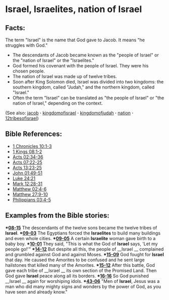# Israel, Israelites, nation of Israel #

## Facts: ##

The term "Israel" is the name that God gave to Jacob. It means "he struggles with God."

* The descendants of Jacob became known as the "people of Israel"  or the "nation of Israel" or the "Israelites."
* God formed his covenant with the people of Israel. They were his chosen people.
* The nation of Israel was made up of twelve tribes.
* Soon after King Solomon died, Israel was divided into two kingdoms: the southern kingdom, called "Judah," and the northern kingdom, called "Israel."
* Often the term "Israel" can be translated as "the people of Israel" or "the nation of Israel," depending on the context.

(See also: [jacob](../other/jacob.md) **·** [kingdomofisrael](../other/kingdomofisrael.md) **·** [kingdomofjudah](../other/kingdomofjudah.md) **·** [nation](../other/nation.md) **·** [12tribesofisrael](../other/12tribesofisrael.md))

## Bible References: ##

* [1 Chronicles 10:1-3](https://door43.org/en/bible/notes/1ch/10/01)
* [1 Kings 08:1-2](https://door43.org/en/bible/notes/1ki/08/01)
* [Acts 02:34-36](https://door43.org/en/bible/notes/act/02/34)
* [Acts 07:22-25](https://door43.org/en/bible/notes/act/07/22)
* [Acts 13:23-25](https://door43.org/en/bible/notes/act/13/23)
* [John 01:49-51](https://door43.org/en/bible/notes/jhn/01/49)
* [Luke 24:21](https://door43.org/en/bible/notes/luk/24/21)
* [Mark 12:28-31](https://door43.org/en/bible/notes/mrk/12/28)
* [Matthew 02:4-6](https://door43.org/en/bible/notes/mat/02/04)
* [Matthew 27:9-10](https://door43.org/en/bible/notes/mat/27/09)
* [Philippians 03:4-5](https://door43.org/en/bible/notes/php/03/04)

## Examples from the Bible stories: ##

  __*[08-15](https://door43.org/en/obs/notes/frames/08-15)__ The descendants of the twelve sons became the twelve tribes of __Israel__.
  __*[09-03](https://door43.org/en/obs/notes/frames/09-03)__ The Egyptians forced the __Israelites__ to build many buildings and even whole cities.
  __*[09-05](https://door43.org/en/obs/notes/frames/09-05)__ A certain __Israelite__ woman gave birth to a baby boy.
  __*[10-01](https://door43.org/en/obs/notes/frames/10-01)__ They said, "This is what the God of __Israel__ says, 'Let my people go!'"
  __*[14-12](https://door43.org/en/obs/notes/frames/14-12)__ But despite all this, the people of __Israel __ complained and grumbled against God and against Moses.
  __*[15-09](https://door43.org/en/obs/notes/frames/15-09)__ God fought for __Israel__ that day. He caused the Amorites to be confused and he sent large hailstones that killed many of the Amorites.
  __*[15-12](https://door43.org/en/obs/notes/frames/15-12)__ After this battle, God gave each tribe of __Israel __ its own section of the Promised Land. Then God gave __Israel__ peace along all its borders.
  __*[16-16](https://door43.org/en/obs/notes/frames/16-16)__ So God punished __Israel __ again for worshiping idols.
  __*[43-06](https://door43.org/en/obs/notes/frames/43-06)__ "Men of __Israel__, Jesus was a man who did many mighty signs and wonders by the power of God, as you have seen and already know."


